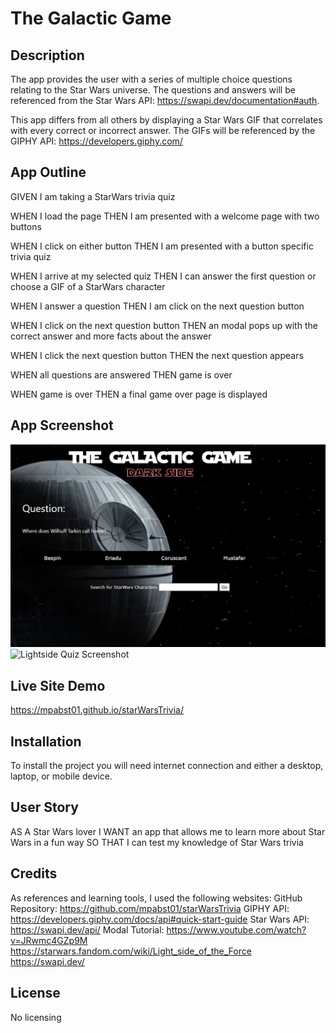 # The Galactic Game

## Description

The app provides the user with a series of multiple choice questions relating to the Star Wars universe. The questions and answers will be referenced from the Star Wars API: https://swapi.dev/documentation#auth. 

This app differs from all others by displaying a Star Wars GIF that correlates with every correct or incorrect answer. The GIFs will be referenced by the GIPHY API: https://developers.giphy.com/

## App Outline
GIVEN I am taking a StarWars trivia quiz

WHEN I load the page
THEN I am presented with a welcome page with two buttons

WHEN I click on either button 
THEN I am presented with a button specific trivia quiz

WHEN I arrive at my selected quiz
THEN I can answer the first question or choose a GIF of a StarWars character

WHEN I answer a question
THEN I am click on the next question button

WHEN I click on the next question button
THEN an modal pops up with the correct answer and more facts about the answer

WHEN I click the next question button
THEN the next question appears

WHEN all questions are answered 
THEN game is over

WHEN game is over
THEN a final game over page is displayed


## App Screenshot

<img src="dark-quiz-screenshot.jpg" alt="Darkside Quiz Screenshot">
<img scr="light-quiz-screenshot.jpg" alt="Lightside Quiz Screenshot">

<!-- <img src="05-third-party-apis-homework-demo.gif" alt="Daily Scheduler Gif"> -->


## Live Site Demo
https://mpabst01.github.io/starWarsTrivia/ 

## Installation
To install the project you will need internet connection and either a desktop, laptop, or mobile device.

## User Story
AS A Star Wars lover
I WANT an app that allows me to learn more about Star Wars in a fun way
SO THAT I can test my knowledge of Star Wars trivia 

## Credits

As references and learning tools, I used the following websites:
GitHub Repository: https://github.com/mpabst01/starWarsTrivia
GIPHY API: https://developers.giphy.com/docs/api#quick-start-guide
Star Wars API: https://swapi.dev/api/ 
Modal Tutorial: https://www.youtube.com/watch?v=JRwmc4GZp9M
https://starwars.fandom.com/wiki/Light_side_of_the_Force
https://swapi.dev/

## License
No licensing